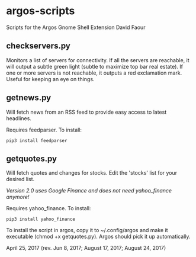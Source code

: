 # argos-scripts
Scripts for the Argos Gnome Shell Extension
David Faour

## checkservers.py
Monitors a list of servers for connectivity. If all the servers are reachable, it will output a subtle green light (subtle to maximize top bar real estate). If one or more servers is not reachable, it outputs a red exclamation mark. Useful for keeping an eye on things.

## getnews.py
Will fetch news from an RSS feed to provide easy access to latest headlines.

Requires feedparser. To install:

`pip3 install feedparser`

## getquotes.py
Will fetch quotes and changes for stocks. Edit the 'stocks' list for your desired list.

*Version 2.0 uses Google Finance and does not need yahoo_finance anymore!*

Requires yahoo_finance. To install:

`pip3 install yahoo_finance`

To install the script in argos, copy it to ~/.config/argos and make it executable (chmod +x getquotes.py). Argos should pick it
up automatically.

April 25, 2017 (rev. Jun 8, 2017; August 17, 2017; August 24, 2017)
